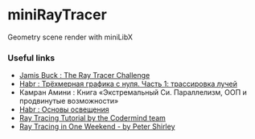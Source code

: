 # miniRayTracer
Geometry scene render with miniLibX

### Useful links
- [Jamis Buck : The Ray Tracer Challenge](https://pragprog.com/titles/jbtracer/the-ray-tracer-challenge/)
- [Habr : Трёхмерная графика с нуля. Часть 1: трассировка лучей](https://habr.com/ru/post/342510/)
- Камран Амини : Книга «Экстремальный Cи. Параллелизм, ООП и продвинутые возможности»
- [Habr : Основы освещения](https://habr.com/ru/post/333932/)
- [Ray Tracing Tutorial by the Codermind team](https://sebastiandang.github.io/docs/cse168/RayTracing.pdf)
- [Ray Tracing in One Weekend - by Peter Shirley](https://yeosong1.github.io/RT-OW#ray-tracing-in-one-weekend---by-peter-shirley)
  